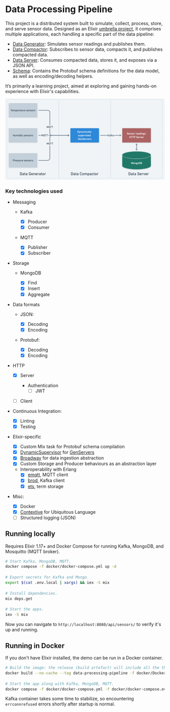# Data Processing Pipeline

This project is a distributed system built to simulate, collect, process, store, and serve sensor data. Designed as an Elixir [umbrella project](https://elixirschool.com/en/lessons/advanced/umbrella_projects), it comprises multiple applications, each handling a specific part of the data pipeline:

- [Data Generator](/apps/data_generator/): Simulates sensor readings and publishes them.
- [Data Compactor](/apps/data_compactor/): Subscribes to sensor data, compacts it, and publishes compacted data.
- [Data Server](/apps/data_server/): Consumes compacted data, stores it, and exposes via a JSON API.
- [Schema](/apps/schema/): Contains the Protobuf schema definitions for the data model, as well as encoding/decoding helpers.

It’s primarily a learning project, aimed at exploring and gaining hands-on experience with Elixir's capabilities.

![High level overview](/assets/architecture.png)

### Key technologies used

- Messaging

  - Kafka

    - [x] Producer
    - [x] Consumer

  - MQTT

    - [x] Publisher
    - [x] Subscriber

- Storage

  - MongoDB

    - [x] Find
    - [x] Insert
    - [x] Aggregate

- Data formats

  - JSON:

    - [x] Decoding
    - [x] Encoding

  - Protobuf:

    - [x] Decoding
    - [x] Encoding

- HTTP

  - [x] Server

    - Authentication
      - [ ] JWT

  - [ ] Client

- Continuous Integration:

  - [x] Linting
  - [x] Testing

- Elixir-specific

  - [x] Custom Mix task for Protobuf schema compilation
  - [x] [DynamicSupervisor](https://hexdocs.pm/elixir/DynamicSupervisor.html) for [GenServers](https://hexdocs.pm/elixir/GenServer.html)
  - [x] [Broadway](https://github.com/dashbitco/broadway) for data ingestion abstraction
  - [x] Custom Storage and Producer behaviours as an abstraction layer
  - Interoperability with Erlang
    - [x] [emqtt](https://github.com/emqx/emqtt), MQTT client
    - [x] [brod](https://github.com/kafka4beam/brod), Kafka client
    - [x] [ets](https://www.erlang.org/docs/23/man/ets), term storage

- Misc:
  - [x] Docker
  - [x] [Contextive](https://github.com/dev-cycles/contextive) for Ubiquitous Language
  - [ ] Structured logging (JSON)

## Running locally

Requires Elixir 1.17+ and Docker Compose for running Kafka, MongoDB, and Mosquitto (MQTT broker).

```sh
# Start Kafka, MongoDB, MQTT.
docker compose -f docker/docker-compose.yml up -d

# Export secrets for Kafka and Mongo.
export $(cat .env.local | xargs) && iex -S mix

# Install dependencies.
mix deps.get

# Start the apps.
iex -S mix
```

Now you can navigate to `http://localhost:8080/api/sensors/` to verify it's up and running.

## Running in Docker

If you don't have Elixir installed, the demo can be run in a Docker container.

```sh
# Build the image: the release (build artefact) will include all the three applications.
docker build --no-cache --tag data-processing-pipeline -f docker/Dockerfile . --progress=plain

# Start the app along with Kafka, MongoDB, MQTT.
docker compose -f docker/docker-compose.yml -f docker/docker-compose.override.yml up
```

Kafka container takes some time to stabilize, so encountering `errconnrefused` errors shortly after startup is normal.
